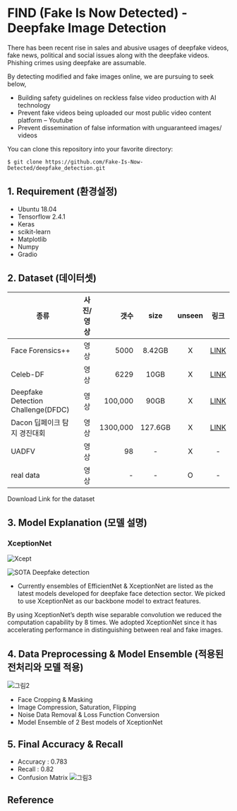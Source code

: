 # FIND (Fake Is Now Detected) - Deepfake Image Detection 

There has been recent rise in sales and abusive usages of deepfake videos, fake news, political and social issues along with the deepfake videos.    Phishing crimes using deepfake are assumable.     

By detecting modified and fake images online, we are pursuing to seek below, 

* Building safety guidelines on reckless false video production with AI technology
* Prevent fake videos being uploaded our most public video content platform – Youtube
* Prevent dissemination of false information with unguaranteed images/ videos     

You can clone this repository into your favorite directory:
```
$ git clone https://github.com/Fake-Is-Now-Detected/deepfake_detection.git
```

## 1. Requirement (환경설정)
* Ubuntu 18.04
* Tensorflow 2.4.1
* Keras
* scikit-learn
* Matplotlib
* Numpy
* Gradio

## 2. Dataset (데이터셋)
종류|사진/영상|갯수|size|unseen|링크
---|:-------:|---:|:----:|:------:|:----:
Face Forensics++|영상|5000|8.42GB|X|[LINK](https://docs.google.com/forms/d/e/1FAIpQLSdRRR3L5zAv6tQ_CKxmK4W96tAab_pfBu2EKAgQbeDVhmXagg/viewform)
Celeb-DF|영상|6229|10GB|X|[LINK](https://docs.google.com/forms/d/e/1FAIpQLScoXint8ndZXyJi2Rcy4MvDHkkZLyBFKN43lTeyiG88wrG0rA/viewform)
Deepfake Detection Challenge(DFDC)|영상|100,000|90GB|X|[LINK](https://ai.facebook.com/datasets/dfdc)
Dacon 딥페이크 탐지 경진대회|영상|1300,000|127.6GB|X|[LINK](https://dacon.io/competitions/official/235655/data)
UADFV|영상|98|-|X|-
real data|영상|-|-|O|-

Download Link for the dataset

## 3. Model Explanation (모델 설명)
### XceptionNet
![Xcept](https://img1.daumcdn.net/thumb/R1280x0/?scode=mtistory2&fname=https%3A%2F%2Fblog.kakaocdn.net%2Fdn%2FcURENc%2FbtqGdQ4oEj2%2F7kbxgeNBccVQSZMbYZn2Kk%2Fimg.png)

![SOTA Deepfake detection](https://user-images.githubusercontent.com/76925087/122522090-873fd280-d050-11eb-9f81-1fde7a3b1714.png)

* Currently ensembles of EfficientNet & XceptionNet are listed as the latest models developed for deepfake face detection sector. We picked to use XceptionNet as our backbone model to extract features. 

By using XceptionNet’s depth wise separable convolution we reduced the computation capability by 8 times.  We adopted XceptionNet since it has accelerating performance in distinguishing between real and fake images. 


## 4. Data Preprocessing & Model Ensemble (적용된 전처리와 모델 적용)

![그림2](https://user-images.githubusercontent.com/76925087/122522214-aa6a8200-d050-11eb-8145-3e97bdf00010.png)

* Face Cropping & Masking
* Image Compression, Saturation, Flipping 
* Noise Data Removal & Loss Function Conversion
* Model Ensemble of 2 Best models of XceptionNet


## 5. Final Accuracy & Recall 

* Accuracy : 0.783
* Recall : 0.82
* Confusion Matrix
![그림3](https://user-images.githubusercontent.com/76925087/122522877-63c95780-d051-11eb-83a9-5b65fa700f09.png)


## Reference

